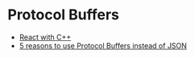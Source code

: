 # Protocol Buffers

* [React with C++](https://medium.com/@btaylor/react-with-c-building-the-quip-mac-and-windows-apps-c63155c1531b)
* [5 reasons to use Protocol Buffers instead of JSON](http://blog.codeclimate.com/blog/2014/06/05/choose-protocol-buffers/)